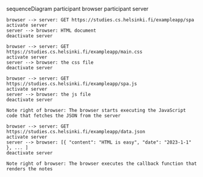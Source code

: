 sequenceDiagram
    participant browser
    participant server

    browser --> server: GET https://studies.cs.helsinki.fi/exampleapp/spa
    activate server 
    server --> browser: HTML document
    deactivate server

    browser --> server: GET https://studies.cs.helsinki.fi/exampleapp/main.css
    activate server 
    server --> browser: the css file 
    deactivate server

    browser --> server: GET https://studies.cs.helsinki.fi/exampleapp/spa.js
    activate server 
    server --> browser: the js file
    deactivate server

    Note right of browser: The browser starts executing the JavaScript code that fetches the JSON from the server

    browser --> server: GET https://studies.cs.helsinki.fi/exampleapp/data.json
    activate server 
    server --> browser: [{ "content": "HTML is easy", "date": "2023-1-1" }, ... ]
    deactivate server

    Note right of browser: The browser executes the callback function that renders the notes 





